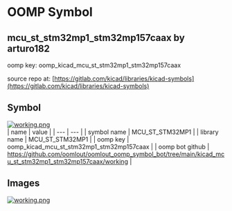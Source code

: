 # OOMP Symbol  
## mcu_st_stm32mp1_stm32mp157caax  by arturo182  
  
oomp key: oomp_kicad_mcu_st_stm32mp1_stm32mp157caax  
  
source repo at: [https://gitlab.com/kicad/libraries/kicad-symbols](https://gitlab.com/kicad/libraries/kicad-symbols)  
## Symbol  
  
[![working.png](working_600.png)](working.png)  
| name | value | 
| --- | --- | 
| symbol name | MCU_ST_STM32MP1 | 
| library name | MCU_ST_STM32MP1 | 
| oomp key | oomp_kicad_mcu_st_stm32mp1_stm32mp157caax | 
| oomp bot github | https://github.com/oomlout/oomlout_oomp_symbol_bot/tree/main/kicad_mcu_st_stm32mp1_stm32mp157caax/working | 
## Images  
  
[![working.png](working_140.png)](working.png)  
